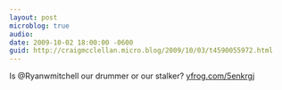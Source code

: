 ```yaml
---
layout: post
microblog: true
audio: 
date: 2009-10-02 18:00:00 -0600
guid: http://craigmcclellan.micro.blog/2009/10/03/t4590055972.html
---
```

Is @Ryanwmitchell our drummer or our stalker? [yfrog.com/5enkrgj](http://yfrog.com/5enkrgj)
